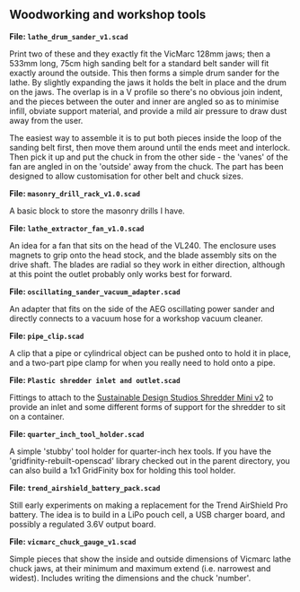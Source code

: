 Woodworking and workshop tools
------------------------------

**File: `lathe_drum_sander_v1.scad`**

Print two of these and they exactly fit the VicMarc 128mm jaws; then a 533mm
long, 75cm high sanding belt for a standard belt sander will fit exactly
around the outside.  This then forms a simple drum sander for the lathe.  By
slightly expanding the jaws it holds the belt in place and the drum on the
jaws.  The overlap is in a V profile so there's no obvious join indent, and
the pieces between the outer and inner are angled so as to minimise infill,
obviate support material, and provide a mild air pressure to draw dust away
from the user.

The easiest way to assemble it is to put both pieces inside the loop of the
sanding belt first, then move them around until the ends meet and interlock.
Then pick it up and put the chuck in from the other side - the 'vanes' of the
fan are angled in on the 'outside' away from the chuck.  The part has been
designed to allow customisation for other belt and chuck sizes.

**File: `masonry_drill_rack_v1.0.scad`**

A basic block to store the masonry drills I have.

**File: `lathe_extractor_fan_v1.0.scad`**

An idea for a fan that sits on the head of the VL240.  The enclosure uses
magnets to grip onto the head stock, and the blade assembly sits on the drive
shaft.  The blades are radial so they work in either direction, although at
this point the outlet probably only works best for forward.

**File: `oscillating_sander_vacuum_adapter.scad`**

An adapter that fits on the side of the AEG oscillating power sander and
directly connects to a vacuum hose for a workshop vacuum cleaner.

**File: `pipe_clip.scad`**

A clip that a pipe or cylindrical object can be pushed onto to hold it in
place, and a two-part pipe clamp for when you really need to hold onto a
pipe.

**File: `Plastic shredder inlet and outlet.scad`**

Fittings to attach to the [Sustainable Design Studios Shredder Mini
v2](https://bazar.preciousplastic.com/machines/shredder/shredder-kits/shredder-mini-handcranked-shredder/)
to provide an inlet and some different forms of support for the shredder to
sit on a container.

**File: `quarter_inch_tool_holder.scad`**

A simple 'stubby' tool holder for quarter-inch hex tools.  If you have the
'gridfinity-rebuilt-openscad' library checked out in the parent directory,
you can also build a 1x1 GridFinity box for holding this tool holder.

**File: `trend_airshield_battery_pack.scad`**

Still early experiments on making a replacement for the Trend AirShield Pro
battery.  The idea is to build in a LiPo pouch cell, a USB charger board, and
possibly a regulated 3.6V output board.

**File: `vicmarc_chuck_gauge_v1.scad`**

Simple pieces that show the inside and outside dimensions of Vicmarc lathe
chuck jaws, at their minimum and maximum extend (i.e. narrowest and widest).
Includes writing the dimensions and the chuck 'number'.

